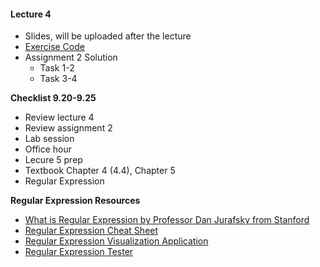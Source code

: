#### Lecture 4
+ Slides, will be uploaded after the lecture
+ [Exercise Code](https://www.dropbox.com/s/9dxp6r0m4w09ox0/Exercise.java?dl=0)
+ Assignment 2 Solution
  + Task 1-2
  + Task 3-4


**Checklist 9.20-9.25**
+ Review lecture 4
+ Review assignment 2
+ Lab session
+ Office hour
+ Lecure 5 prep
 + Textbook Chapter 4 (4.4), Chapter 5
 + Regular Expression

**Regular Expression Resources**
+ [What is Regular Expression by Professor Dan Jurafsky from Stanford](https://www.youtube.com/watch?v=hwDhO1GLb_4)
+ [Regular Expression Cheat Sheet](http://www.rexegg.com/regex-quickstart.html)
+ [Regular Expression Visualization Application](https://regexper.com/)
+ [Regular Expression Tester](http://java-regex-tester.appspot.com/)
